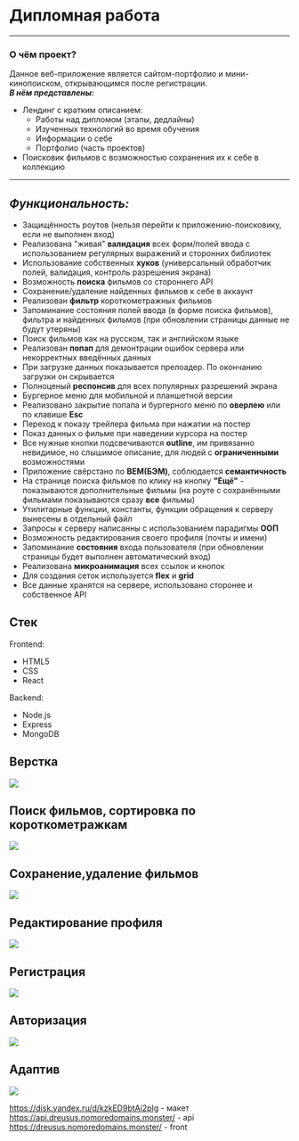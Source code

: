  # **Дипломная работа**
----

### **О чём проект?**  
Данное веб-приложение является сайтом-портфолио и мини-кинопоиском, открывающимся после регистрации.  
***В нём представлены:***  

* Лендинг c кратким описанием:  
  + Работы над дипломом (этапы, дедлайны)  
  + Изученных технологий во время обучения  
  + Информации о себе  
  + Портфолио (часть проектов)  
* Поисковик фильмов с возможностью сохранения их к себе в коллекцию  

---
## *Функциональность:*  
* Защищённость роутов (нельзя перейти к приложению-поисковику, если не выполнен вход)  
* Реализована "живая" **валидация** всех форм/полей ввода с использованием регулярных выражений и сторонних библиотек  
* Использование собственных **хуков** (универсальный обработчик полей, валидация, контроль разрешения экрана)  
* Возможность **поиска** фильмов со стороннего API  
* Сохранение/удаление найденных фильмов к себе в аккаунт  
* Реализован **фильтр** короткометражных фильмов  
* Запоминание состояния полей ввода (в форме поиска фильмов), фильтра и найденных фильмов (при обновлении страницы данные не будут утеряны)  
* Поиск фильмов как на русском, так и английском языке  
* Реализован **попап** для демонтрации ошибок сервера или некорректных введённых данных  
* При загрузке данных показывается прелоадер. По окончанию загрузки он скрывается  
* Полноценый **респонсив** для всех популярных разрешений экрана  
* Бургерное меню для мобильной и планшетной версии  
* Реализовано закрытие попапа и бургерного меню по **оверлею** или по клавише **Esc**  
* Переход к показу трейлера фильма при нажатии на постер  
* Показ данных о фильме при наведении курсора на постер  
* Все нужные кнопки подсвечиваются **outline**, им привязанно невидимое, но слышимое описание, для людей с **ограниченными** возможностями  
* Приложение свёрстано по **BEM(БЭМ)**, соблюдается **семантичность**  
* На странице поиска фильмов по клику на кнопку **"Ещё"** - показываются дополнительные фильмы (на роуте с сохранёнными фильмами показываются сразу **все** фильмы)  
* Утилитарные функции, константы, функции обращения к серверу вынесены в отдельный файл  
* Запросы к серверу написанны с использованием парадигмы **ООП**  
* Возможность редактирования своего профиля (почты и имени)  
* Запоминание **состояния** входа пользователя (при обновлении страницы будет выполнен автоматический вход)  
* Реализована **микроанимация** всех ссылок и кнопок  
* Для создания сеток используется **flex** и **grid**  
* Все данные хранятся на сервере, использовано сторонее и собственное API  

##  Стек
Frontend:  
* HTML5  
* CSS  
* React  

Backend:  
* Node.js  
* Express  
* MongoDB  

## Верстка
![](https://raw.githubusercontent.com/Dreusus/movies-explorer-frontend/main/src/images/gif/main.gif)

## Поиск фильмов, сортировка по короткометражкам
![](https://raw.githubusercontent.com/Dreusus/movies-explorer-frontend/main/src/images/gif/searchfilms.gif)

## Сохранение,удаление фильмов
![](https://raw.githubusercontent.com/Dreusus/movies-explorer-frontend/main/src/images/gif/savedelete.gif)

## Редактирование профиля
![](https://raw.githubusercontent.com/Dreusus/movies-explorer-frontend/main/src/images/gif/editprofile.gif)

## Регистрация
![](https://raw.githubusercontent.com/Dreusus/movies-explorer-frontend/main/src/images/gif/register.gif)

## Авторизация
![](https://raw.githubusercontent.com/Dreusus/movies-explorer-frontend/main/src/images/gif/authorize.gif)

## Адаптив
![](https://raw.githubusercontent.com/Dreusus/movies-explorer-frontend/main/src/images/gif/adaptiv.gif)


https://disk.yandex.ru/d/kzkED9btAi2pIg - макет   
https://api.dreusus.nomoredomains.monster/ - api  
https://dreusus.nomoredomains.monster/ - front  